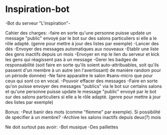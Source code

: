 # Inspiration-bot

-Bot du serveur "L'inspiration"-

Cahier des charges:
-faire en sorte qu'une personne puisse update un message "public" envoyé par le bot sur des salons particuliers si elle a le rôle adapté. (genre pour mettre à jour des listes par exemple)
-Lancer des dés
-Envoyer des messages automatiques aux nouveaux
-Etablir une liste des gens inactifs depuis un mois 
-Envoyer en mp le lien du serveur et kick les gens qui réagissent pas à un message 
-Gerer les badges de responsabilité (soit faire en sorte qu'ils soient auto-attribuables, soit qu'ils passent d'un membre à un autre (en l'avertissant) de manière random pour un période donnée)
-Ne faire apparaitre le salon #sans-micro que pour ceux qui sont co en vocal. 
-Pouvoir effacer des messages
-Faire en sorte qu'on puisse envoyer des messages "publics" via le bot sur certains salons et qu'une personne puisse update le message "public" envoyé par le bot sur des salons particuliers si elle a le rôle adapté. (genre pour mettre à jour des listes par exemple)

Bonus:
-Peut banir des mots (comme "flemme" par exemple). Si possibilité de spécifier à un membre?
-Archive les salons inactifs depuis deux(?) mois

Ne doit surtout pas avoir:
-Bot musique
-Des paillettes
